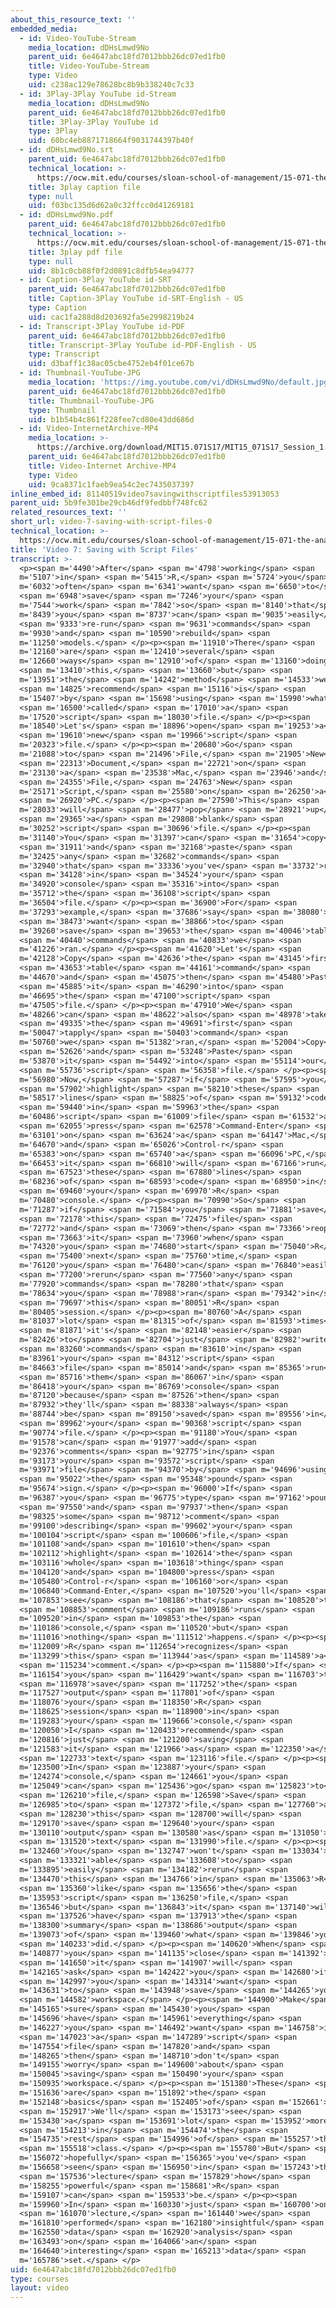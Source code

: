 ```yaml
---
about_this_resource_text: ''
embedded_media:
  - id: Video-YouTube-Stream
    media_location: dDHsLmwd9No
    parent_uid: 6e4647abc18fd7012bbb26dc07ed1fb0
    title: Video-YouTube-Stream
    type: Video
    uid: c238ac129e78628bc8b9b338240c7c33
  - id: 3Play-3Play YouTube id-Stream
    media_location: dDHsLmwd9No
    parent_uid: 6e4647abc18fd7012bbb26dc07ed1fb0
    title: 3Play-3Play YouTube id
    type: 3Play
    uid: 60bc4eb8871718664f9031744397b40f
  - id: dDHsLmwd9No.srt
    parent_uid: 6e4647abc18fd7012bbb26dc07ed1fb0
    technical_location: >-
      https://ocw.mit.edu/courses/sloan-school-of-management/15-071-the-analytics-edge-spring-2017/an-introduction-to-analytics/working-with-data-an-introduction-to-r/video-7-saving-with-script-files/video-7-saving-with-script-files-0/dDHsLmwd9No.srt
    title: 3play caption file
    type: null
    uid: f03bc135d6d62a0c32ffcc0d41269181
  - id: dDHsLmwd9No.pdf
    parent_uid: 6e4647abc18fd7012bbb26dc07ed1fb0
    technical_location: >-
      https://ocw.mit.edu/courses/sloan-school-of-management/15-071-the-analytics-edge-spring-2017/an-introduction-to-analytics/working-with-data-an-introduction-to-r/video-7-saving-with-script-files/video-7-saving-with-script-files-0/dDHsLmwd9No.pdf
    title: 3play pdf file
    type: null
    uid: 8b1c0cb88f0f2d0891c8dfb54ea94777
  - id: Caption-3Play YouTube id-SRT
    parent_uid: 6e4647abc18fd7012bbb26dc07ed1fb0
    title: Caption-3Play YouTube id-SRT-English - US
    type: Caption
    uid: cac1fa288d8d203692fa5e2998219b24
  - id: Transcript-3Play YouTube id-PDF
    parent_uid: 6e4647abc18fd7012bbb26dc07ed1fb0
    title: Transcript-3Play YouTube id-PDF-English - US
    type: Transcript
    uid: d3baff1c38ac05cbe4752eb4f01ce67b
  - id: Thumbnail-YouTube-JPG
    media_location: 'https://img.youtube.com/vi/dDHsLmwd9No/default.jpg'
    parent_uid: 6e4647abc18fd7012bbb26dc07ed1fb0
    title: Thumbnail-YouTube-JPG
    type: Thumbnail
    uid: b1b54b4c861f228fee7cd80e43dd686d
  - id: Video-InternetArchive-MP4
    media_location: >-
      https://archive.org/download/MIT15.071S17/MIT15_071S17_Session_1.3.14_300k.mp4
    parent_uid: 6e4647abc18fd7012bbb26dc07ed1fb0
    title: Video-Internet Archive-MP4
    type: Video
    uid: 9ca8371c1faeb9ea54c2ec7435037397
inline_embed_id: 81140519video7savingwithscriptfiles53913053
parent_uid: 5b9fe301be29cb46df9fedbbf748fc62
related_resources_text: ''
short_url: video-7-saving-with-script-files-0
technical_location: >-
  https://ocw.mit.edu/courses/sloan-school-of-management/15-071-the-analytics-edge-spring-2017/an-introduction-to-analytics/working-with-data-an-introduction-to-r/video-7-saving-with-script-files/video-7-saving-with-script-files-0
title: 'Video 7: Saving with Script Files'
transcript: >-
  <p><span m='4490'>After</span> <span m='4798'>working</span> <span
  m='5107'>in</span> <span m='5415'>R,</span> <span m='5724'>you</span> <span
  m='6032'>often</span> <span m='6341'>want</span> <span m='6650'>to</span>
  <span m='6948'>save</span> <span m='7246'>your</span> <span
  m='7544'>work</span> <span m='7842'>so</span> <span m='8140'>that</span> <span
  m='8439'>you</span> <span m='8737'>can</span> <span m='9035'>easily</span>
  <span m='9333'>re-run</span> <span m='9631'>commands</span> <span
  m='9930'>and</span> <span m='10590'>rebuild</span> <span
  m='11250'>models.</span> </p><p><span m='11910'>There</span> <span
  m='12160'>are</span> <span m='12410'>several</span> <span
  m='12660'>ways</span> <span m='12910'>of</span> <span m='13160'>doing</span>
  <span m='13410'>this,</span> <span m='13660'>but</span> <span
  m='13951'>the</span> <span m='14242'>method</span> <span m='14533'>we</span>
  <span m='14825'>recommend</span> <span m='15116'>is</span> <span
  m='15407'>by</span> <span m='15698'>using</span> <span m='15990'>what's</span>
  <span m='16500'>called</span> <span m='17010'>a</span> <span
  m='17520'>script</span> <span m='18030'>file.</span> </p><p><span
  m='18540'>Let's</span> <span m='18896'>open</span> <span m='19253'>a</span>
  <span m='19610'>new</span> <span m='19966'>script</span> <span
  m='20323'>file.</span> </p><p><span m='20680'>Go</span> <span
  m='21088'>to</span> <span m='21496'>File,</span> <span m='21905'>New</span>
  <span m='22313'>Document,</span> <span m='22721'>on</span> <span
  m='23130'>a</span> <span m='23538'>Mac,</span> <span m='23946'>and</span>
  <span m='24355'>File,</span> <span m='24763'>New</span> <span
  m='25171'>Script,</span> <span m='25580'>on</span> <span m='26250'>a</span>
  <span m='26920'>PC.</span> </p><p><span m='27590'>This</span> <span
  m='28033'>will</span> <span m='28477'>pop</span> <span m='28921'>up</span>
  <span m='29365'>a</span> <span m='29808'>blank</span> <span
  m='30252'>script</span> <span m='30696'>file.</span> </p><p><span
  m='31140'>You</span> <span m='31397'>can</span> <span m='31654'>copy</span>
  <span m='31911'>and</span> <span m='32168'>paste</span> <span
  m='32425'>any</span> <span m='32682'>commands</span> <span
  m='32940'>that</span> <span m='33336'>you've</span> <span m='33732'>run</span>
  <span m='34128'>in</span> <span m='34524'>your</span> <span
  m='34920'>console</span> <span m='35316'>into</span> <span
  m='35712'>the</span> <span m='36108'>script</span> <span
  m='36504'>file.</span> </p><p><span m='36900'>For</span> <span
  m='37293'>example,</span> <span m='37686'>say</span> <span m='38080'>we</span>
  <span m='38473'>want</span> <span m='38866'>to</span> <span
  m='39260'>save</span> <span m='39653'>the</span> <span m='40046'>table</span>
  <span m='40440'>commands</span> <span m='40833'>we</span> <span
  m='41226'>ran.</span> </p><p><span m='41620'>Let's</span> <span
  m='42128'>Copy</span> <span m='42636'>the</span> <span m='43145'>first</span>
  <span m='43653'>table</span> <span m='44161'>command</span> <span
  m='44670'>and</span> <span m='45075'>then</span> <span m='45480'>Paste</span>
  <span m='45885'>it</span> <span m='46290'>into</span> <span
  m='46695'>the</span> <span m='47100'>script</span> <span
  m='47505'>file.</span> </p><p><span m='47910'>We</span> <span
  m='48266'>can</span> <span m='48622'>also</span> <span m='48978'>take</span>
  <span m='49335'>the</span> <span m='49691'>first</span> <span
  m='50047'>tapply</span> <span m='50403'>command</span> <span
  m='50760'>we</span> <span m='51382'>ran,</span> <span m='52004'>Copy</span>
  <span m='52626'>and</span> <span m='53248'>Paste</span> <span
  m='53870'>it</span> <span m='54492'>into</span> <span m='55114'>our</span>
  <span m='55736'>script</span> <span m='56358'>file.</span> </p><p><span
  m='56980'>Now,</span> <span m='57287'>if</span> <span m='57595'>you</span>
  <span m='57902'>highlight</span> <span m='58210'>these</span> <span
  m='58517'>lines</span> <span m='58825'>of</span> <span m='59132'>code</span>
  <span m='59440'>in</span> <span m='59963'>the</span> <span
  m='60486'>script</span> <span m='61009'>file</span> <span m='61532'>and</span>
  <span m='62055'>press</span> <span m='62578'>Command-Enter</span> <span
  m='63101'>on</span> <span m='63624'>a</span> <span m='64147'>Mac,</span> <span
  m='64670'>and</span> <span m='65026'>Control-r</span> <span
  m='65383'>on</span> <span m='65740'>a</span> <span m='66096'>PC,</span> <span
  m='66453'>it</span> <span m='66810'>will</span> <span m='67166'>run</span>
  <span m='67523'>these</span> <span m='67880'>lines</span> <span
  m='68236'>of</span> <span m='68593'>code</span> <span m='68950'>in</span>
  <span m='69460'>your</span> <span m='69970'>R</span> <span
  m='70480'>console.</span> </p><p><span m='70990'>So</span> <span
  m='71287'>if</span> <span m='71584'>you</span> <span m='71881'>save</span>
  <span m='72178'>this</span> <span m='72475'>file</span> <span
  m='72772'>and</span> <span m='73069'>then</span> <span m='73366'>reopen</span>
  <span m='73663'>it</span> <span m='73960'>when</span> <span
  m='74320'>you</span> <span m='74680'>start</span> <span m='75040'>R</span>
  <span m='75400'>next</span> <span m='75760'>time,</span> <span
  m='76120'>you</span> <span m='76480'>can</span> <span m='76840'>easily</span>
  <span m='77200'>rerun</span> <span m='77560'>any</span> <span
  m='77920'>commands</span> <span m='78280'>that</span> <span
  m='78634'>you</span> <span m='78988'>ran</span> <span m='79342'>in</span>
  <span m='79697'>this</span> <span m='80051'>R</span> <span
  m='80405'>session.</span> </p><p><span m='80760'>A</span> <span
  m='81037'>lot</span> <span m='81315'>of</span> <span m='81593'>times</span>
  <span m='81871'>it's</span> <span m='82148'>easier</span> <span
  m='82426'>to</span> <span m='82704'>just</span> <span m='82982'>write</span>
  <span m='83260'>commands</span> <span m='83610'>in</span> <span
  m='83961'>your</span> <span m='84312'>script</span> <span
  m='84663'>file</span> <span m='85014'>and</span> <span m='85365'>run</span>
  <span m='85716'>them</span> <span m='86067'>in</span> <span
  m='86418'>your</span> <span m='86769'>console</span> <span
  m='87120'>because</span> <span m='87526'>then</span> <span
  m='87932'>they'll</span> <span m='88338'>always</span> <span
  m='88744'>be</span> <span m='89150'>saved</span> <span m='89556'>in</span>
  <span m='89962'>your</span> <span m='90368'>script</span> <span
  m='90774'>file.</span> </p><p><span m='91180'>You</span> <span
  m='91578'>can</span> <span m='91977'>add</span> <span
  m='92376'>comments</span> <span m='92775'>in</span> <span
  m='93173'>your</span> <span m='93572'>script</span> <span
  m='93971'>file</span> <span m='94370'>by</span> <span m='94696'>using</span>
  <span m='95022'>the</span> <span m='95348'>pound</span> <span
  m='95674'>sign.</span> </p><p><span m='96000'>If</span> <span
  m='96387'>you</span> <span m='96775'>type</span> <span m='97162'>pound,</span>
  <span m='97550'>and</span> <span m='97937'>then</span> <span
  m='98325'>some</span> <span m='98712'>comment</span> <span
  m='99100'>describing</span> <span m='99602'>your</span> <span
  m='100104'>script</span> <span m='100606'>file,</span> <span
  m='101108'>and</span> <span m='101610'>then</span> <span
  m='102112'>highlight</span> <span m='102614'>the</span> <span
  m='103116'>whole</span> <span m='103618'>thing</span> <span
  m='104120'>and</span> <span m='104800'>press</span> <span
  m='105480'>Control-r</span> <span m='106160'>or</span> <span
  m='106840'>Command-Enter,</span> <span m='107520'>you'll</span> <span
  m='107853'>see</span> <span m='108186'>that</span> <span m='108520'>the</span>
  <span m='108853'>comment</span> <span m='109186'>runs</span> <span
  m='109520'>in</span> <span m='109853'>the</span> <span
  m='110186'>console,</span> <span m='110520'>but</span> <span
  m='111016'>nothing</span> <span m='111512'>happens.</span> </p><p><span
  m='112009'>R</span> <span m='112654'>recognizes</span> <span
  m='113299'>this</span> <span m='113944'>as</span> <span m='114589'>a</span>
  <span m='115234'>comment.</span> </p><p><span m='115880'>If</span> <span
  m='116154'>you</span> <span m='116429'>want</span> <span m='116703'>to</span>
  <span m='116978'>save</span> <span m='117252'>the</span> <span
  m='117527'>output</span> <span m='117801'>of</span> <span
  m='118076'>your</span> <span m='118350'>R</span> <span
  m='118625'>session</span> <span m='118900'>in</span> <span
  m='119283'>your</span> <span m='119666'>console,</span> <span
  m='120050'>I</span> <span m='120433'>recommend</span> <span
  m='120816'>just</span> <span m='121200'>saving</span> <span
  m='121583'>it</span> <span m='121966'>as</span> <span m='122350'>a</span>
  <span m='122733'>text</span> <span m='123116'>file.</span> </p><p><span
  m='123500'>In</span> <span m='123887'>your</span> <span
  m='124274'>console,</span> <span m='124661'>you</span> <span
  m='125049'>can</span> <span m='125436'>go</span> <span m='125823'>to</span>
  <span m='126210'>file,</span> <span m='126598'>Save</span> <span
  m='126985'>to</span> <span m='127372'>file,</span> <span m='127760'>and</span>
  <span m='128230'>this</span> <span m='128700'>will</span> <span
  m='129170'>save</span> <span m='129640'>your</span> <span
  m='130110'>output</span> <span m='130580'>as</span> <span m='131050'>a</span>
  <span m='131520'>text</span> <span m='131990'>file.</span> </p><p><span
  m='132460'>You</span> <span m='132747'>won't</span> <span m='133034'>be</span>
  <span m='133321'>able</span> <span m='133608'>to</span> <span
  m='133895'>easily</span> <span m='134182'>rerun</span> <span
  m='134470'>this</span> <span m='134766'>in</span> <span m='135063'>R</span>
  <span m='135360'>like</span> <span m='135656'>the</span> <span
  m='135953'>script</span> <span m='136250'>file,</span> <span
  m='136546'>but</span> <span m='136843'>it</span> <span m='137140'>will</span>
  <span m='137526'>have</span> <span m='137913'>the</span> <span
  m='138300'>summary</span> <span m='138686'>output</span> <span
  m='139073'>of</span> <span m='139460'>what</span> <span m='139846'>you</span>
  <span m='140233'>did.</span> </p><p><span m='140620'>When</span> <span
  m='140877'>you</span> <span m='141135'>close</span> <span m='141392'>R,</span>
  <span m='141650'>it</span> <span m='141907'>will</span> <span
  m='142165'>ask</span> <span m='142422'>you</span> <span m='142680'>if</span>
  <span m='142997'>you</span> <span m='143314'>want</span> <span
  m='143631'>to</span> <span m='143948'>save</span> <span m='144265'>your</span>
  <span m='144582'>workspace.</span> </p><p><span m='144900'>Make</span> <span
  m='145165'>sure</span> <span m='145430'>you</span> <span
  m='145696'>have</span> <span m='145961'>everything</span> <span
  m='146227'>you</span> <span m='146492'>want</span> <span m='146758'>in</span>
  <span m='147023'>a</span> <span m='147289'>script</span> <span
  m='147554'>file</span> <span m='147820'>and</span> <span
  m='148265'>then</span> <span m='148710'>don't</span> <span
  m='149155'>worry</span> <span m='149600'>about</span> <span
  m='150045'>saving</span> <span m='150490'>your</span> <span
  m='150935'>workspace.</span> </p><p><span m='151380'>These</span> <span
  m='151636'>are</span> <span m='151892'>the</span> <span
  m='152148'>basics</span> <span m='152405'>of</span> <span m='152661'>R.</span>
  <span m='152917'>We'll</span> <span m='153173'>see</span> <span
  m='153430'>a</span> <span m='153691'>lot</span> <span m='153952'>more</span>
  <span m='154213'>in</span> <span m='154474'>the</span> <span
  m='154735'>rest</span> <span m='154996'>of</span> <span m='155257'>this</span>
  <span m='155518'>class.</span> </p><p><span m='155780'>But</span> <span
  m='156072'>hopefully</span> <span m='156365'>you've</span> <span
  m='156658'>seen</span> <span m='156950'>in</span> <span m='157243'>this</span>
  <span m='157536'>lecture</span> <span m='157829'>how</span> <span
  m='158255'>powerful</span> <span m='158681'>R</span> <span
  m='159107'>can</span> <span m='159533'>be.</span> </p><p><span
  m='159960'>In</span> <span m='160330'>just</span> <span m='160700'>one</span>
  <span m='161070'>lecture,</span> <span m='161440'>we</span> <span
  m='161810'>performed</span> <span m='162180'>insightful</span> <span
  m='162550'>data</span> <span m='162920'>analysis</span> <span
  m='163493'>on</span> <span m='164066'>an</span> <span
  m='164640'>interesting</span> <span m='165213'>data</span> <span
  m='165786'>set.</span> </p>
uid: 6e4647abc18fd7012bbb26dc07ed1fb0
type: courses
layout: video
---
```

